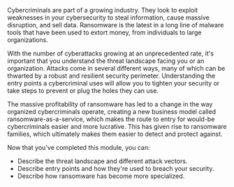 Cybercriminals are part of a growing industry. They look to exploit weaknesses in your cybersecurity to steal information, cause massive disruption, and sell data. Ransomware is the latest in a long line of malware tools that have been used to extort money, from individuals to large organizations.

With the number of cyberattacks growing at an unprecedented rate, it's important that you understand the threat landscape facing you or an organization. Attacks come in several different ways, many of which can be thwarted by a robust and resilient security perimeter. Understanding the entry points a cybercriminal uses will allow you to tighten your security or take steps to prevent or plug the holes they can use.

The massive profitability of ransomware has led to a change in the way organized cybercriminals operate, creating a new business model called ransomware-as-a-service, which makes the route to entry for would-be cybercriminals easier and more lucrative. This has given rise to ransomware families, which ultimately makes them easier to detect and protect against.

Now that you've completed this module, you can:

- Describe the threat landscape and different attack vectors.
- Describe entry points and how they're used to breach your security.
- Describe how ransomware has become more specialized.
